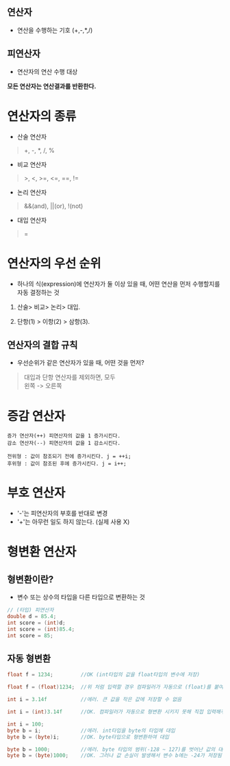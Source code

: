## 연산자

- 연산을 수행하는 기호 (+,-,*,/)

## 피연산자

- 연산자의 연산 수행 대상

**모든 연산자는 연산결과를 반환한다.**

# 연산자의 종류

- 산술 연산자
> +, -, *, /, %

- 비교 연산자
> \>, <, >=, <=, ==, !=

- 논리 연산자
> &&(and), ||(or), !(not)

- 대입 연산자
> =

# 연산자의 우선 순위

- 하나의 식(expression)에 연산자가 둘 이상 있을 때, 어떤 연산을 먼저 수행할지를 자동 결정하는 것

1. 산술> 비교> 논리> 대입.

2. 단항(1) > 이항(2) > 삼항(3).

## 연산자의 결합 규칙
- 우선순위가 같은 연산자가 있을 때, 어떤 것을 먼저?

> 대입과 단항 연산자를 제외하면, 모두<br>
> 왼쪽 -> 오른쪽

# 증감 연산자

    증가 연산자(++) 피연산자의 값을 1 증가시킨다.
    감소 연산자(--) 피연산자의 값을 1 감소시킨다. 

    전위형 : 값이 참조되기 전에 증가시킨다. j = ++i;
    후위형 : 값이 참조된 후에 증가시킨다. j = i++;

# 부호 연산자

- '-'는 피연산자의 부호를 반대로 변경
- '+'는 아무런 일도 하지 않는다. (실제 사용 X)

# 형변환 연산자

## 형변환이란?

- 변수 또는 상수의 타입을 다른 타입으로 변환하는 것

 ```java
// (타입) 피연산자
double d = 85.4;
int score = (int)d;
int score = (int)85.4;
int score = 85;
```

## 자동 형변환

```java
float f = 1234;         //OK (int타입의 값을 float타입의 변수에 저장)

float f = (float)1234;  //위 처럼 입력할 경우 컴파일러가 자동으로 (float)를 붙여서 형변환해줌

int i = 3.14f           //에러. 큰 값을 작은 값에 저장할 수 없음

int i = (int)3.14f      //OK. 컴파일러가 자동으로 형변환 시키지 못해 직접 입력해주어야함

int i = 100;
byte b = i;             //에러. int타입을 byte의 타입에 대입
byte b = (byte)i;       //OK. byte타입으로 형변환하여 대입

byte b = 1000;          //에러. byte 타입의 범위(-128 ~ 127)를 벗어난 값의 대입
byte b = (byte)1000;    //OK. 그러나 값 손실이 발생해서 변수 b에는 -24가 저장됨
```